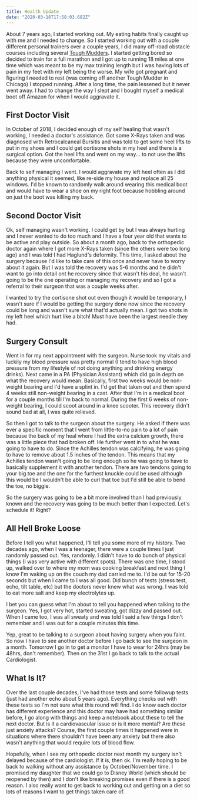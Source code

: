 ```yaml
---
title: Health Update
date: "2020-03-18T17:58:03.682Z"
---
```


About 7 years ago, I started working out. My eating habits finally caught up with me and I needed to change. So I started
working out with a couple different personal trainers over a couple years, I did many off-road obstacle courses including
several [Tough Mudders](https://toughmudder.com/). I started getting bored so decided to train for a full marathon and I
got up to running 18 miles at one time which was meant to be my max training length but I was having lots of pain in my
feet with my left being the worse. My wife got pregnant and figuring I needed to rest (was coming off another Tough Mudder
in Chicago) I stopped running. After a long time, the pain lessened but it never went away. I had to change the way I slept
and I bought myself a medical boot off Amazon for when I would aggravate it.

## First Doctor Visit

In October of 2018, I decided enough of my self healing that wasn't working, I needed a doctor's assistance. Got some
X-Rays taken and was diagnosed with Retrocalcaneal Bursitis and was told to get some heel lifts to put in my shoes and
I could get cortisone shots in my heel and there is a surgical option. Got the heel lifts and went on my way... to not
use the lifts because they were uncomfortable.

Back to self managing I went. I would aggravate my left heel often as I did anything physical it seemed, like re-side my
house and replace all 25 windows. I'd be known to randomly walk around wearing this medical boot and would have to wear
a shoe on my right foot because hobbling around on just the boot was killing my back.

## Second Doctor Visit

Ok, self managing wasn't working. I could get by but I was always hurting and I never wanted to do too much and I have
a four year old that wants to be active and play outside. So about a month ago, back to the orthopedic doctor again
where I got more X-Rays taken (since the others were too long ago) and I was told I had Haglund's deformity. This time,
I asked about the surgery because I'd like to take care of this once and never have to worry about it again. But I was
told the recovery was 5-6 months and he didn't want to go into detail ont he recovery since that wasn't his deal, he
wasn't going to be the one operating or managing my recovery and so I got a referral to their surgeon that was a couple
weeks after.

I wanted to try the cortisone shot out even though it would be temporary, I wasn't sure if I would be getting the surgery
done now since the recovery could be long and wasn't sure what that'd actually mean. I got two shots in my left heel
which hurt like a bitch! Must have been the largest needle they had.

## Surgery Consult

Went in for my next appointment with the surgeon. Nurse took my vitals and luckily my blood pressure was pretty normal
(I tend to have high blood pressure from my lifestyle of not doing anything and drinking energy drinks). Next came in
a PA (Physician Assistant) which did go in depth on what the recovery would mean. Basically, first two weeks would be
non-weight bearing and I'd have a splint in. I'd get that taken out and then spend 4 weeks still non-weight bearing in
a cast. After that I'm in a medical boot for a couple months till I'm back to normal. During the first 6 weeks of
non-weight bearing, I could scoot around in a knee scooter. This recovery didn't sound bad at all, I was quite relieved.

So then I got to talk to the surgeon about the surgery. He asked if there was ever a specific moment that I went from
little-to-no pain to a lot of pain because the back of my heal where I had the extra calcium growth, there was a little
piece that had broken off. He further went in to what he was going to have to do. Since the Achilles tendon was calcifying,
he was going to have to remove about 1.5 inches of the tendon. This means that my Achilles tendon wasn't going to be long
enough so he was going to have to basically supplement it with another tendon. There are two tendons going to your big toe
and the one for the furthest knuckle could be used although this would be I wouldn't be able to curl that toe but I'd still
be able to bend the toe, no biggie.

So the surgery was going to be a bit more involved than I had previously known and the recovery was going to be much
better than I expected. Let's schedule it! Right?

## All Hell Broke Loose

Before I tell you what happened, I'll tell you some more of my history. Two decades ago, when I was a teenager, there
were a couple times I just randomly passed out. Yes, randomly. I didn't have to do bunch of physical things (I was very
active with different spots). There was one time, I stood up, walked over to where my mom was cooking breakfast and next
thing I know I'm waking up on the couch my dad carried me to. I'd be out for 15-20 seconds but when I came to I was all good.
Did bunch of tests (stress test, echo, tilt table, etc) but the doctors never knew what was wrong. I was told to eat more
salt and keep my electrolytes up.

I bet you can guess what I'm about to tell you happened when talking to the surgeon. Yes, I got very hot, started sweating,
got dizzy and passed out. When I came too, I was all sweaty and was told I said a few things I don't remember and I was
out for a couple minutes this time.

Yep, great to be talking to a surgeon about having surgery when you faint. So now I have to see another doctor before
I go back to see the surgeon in a month. Tomorrow I go in to get a monitor I have to wear for 24hrs (may be 48hrs, don't
remember). Then on the 31st I go back to talk to the actual Cardiologist.

## What Is It?

Over the last couple decades, I've had those tests and some followup tests (just had another echo about 5 years ago).
Everything checks out with these tests so I'm not sure what this round will find. I do know each doctor has different
experience and this doctor may have had something similar before, I go along with things and keep a notebook about these
to tell the next doctor. But is it a cardiovascular issue or is it more mental? Are these just anxiety attacks? Course,
the first couple times it happened were in situations where there shouldn't have been any anxiety but there also wasn't
anything that would require lots of blood flow.

Hopefully, when I see my orthopedic doctor next month my surgery isn't delayed because of the cardiologist. If it is,
then ok. I'm really hoping to be back to walking without any assistance by October/November time. I promised my daughter
that we could go to Disney World (which should be reopened by then) and I don't like breaking promises even if there
is a good reason. I also really want to get back to working out and getting on a diet so lots of reasons I want to get
things taken care of.
